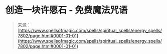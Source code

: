 <!--yml

category: 未分类

date: 2024-06-12 18:42:53

-->

# 创造一块许愿石 - 免费魔法咒语

> 来源：[https://www.spellsofmagic.com/spells/spiritual_spells/energy_spells/7802/page.html#0001-01-01](https://www.spellsofmagic.com/spells/spiritual_spells/energy_spells/7802/page.html#0001-01-01)
